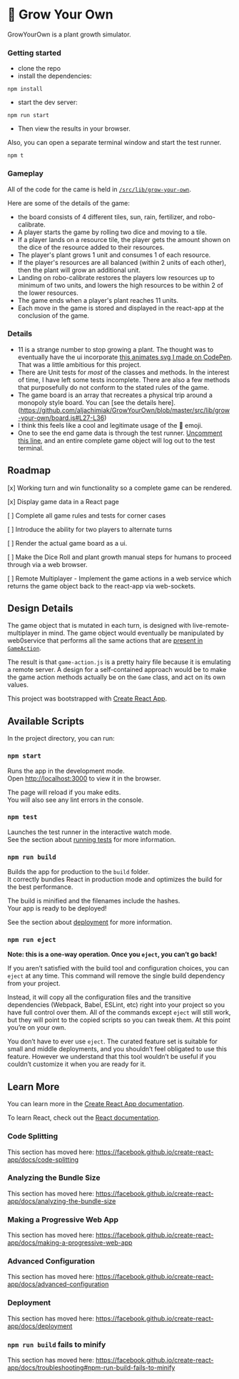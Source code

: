 # 🌱 Grow Your Own
GrowYourOwn is a plant growth simulator. 

### Getting started
- clone the repo
- install the dependencies:
```
npm install
```
- start the dev server:
```
npm run start
```

- Then view the results in your browser.

Also, you can open a separate terminal window and start the test runner.
```
npm t
```

### Gameplay
All of the code for the came is held in [`/src/lib/grow-your-own`](https://github.com/aljachimiak/GrowYourOwn/tree/master/src/lib/grow-your-own).

Here are some of the details of the game:
- the board consists of 4 different tiles, sun, rain, fertilizer, and robo-calibrate.
- A player starts the game by rolling two dice and moving to a tile.  
- If a player lands on a resource tile, the player gets the amount shown on the dice of the resource added to their resources.
- The player's plant grows 1 unit and consumes 1 of each resource.
- If the player's resources are all balanced (within 2 units of each other), then the plant will grow an additional unit.
- Landing on robo-calibrate restores the players low resources up to minimum of two units, and lowers the high resources to be within 2 of the lower resources.
- The game ends when a player's plant reaches 11 units.
- Each move in the game is stored and displayed in the react-app at the conclusion of the game.

### Details
- 11 is a strange number to stop growing a plant.  The thought was to eventually have the ui incorporate [this animates svg I made on CodePen](https://codepen.io/aljachimiak/pen/oJObWE).  That was a little ambitious for this project.
- There are Unit tests for _most_ of the classes and methods.  In the interest of time, I have left some tests incomplete. There are also a few methods that purposefully do not conform to the stated rules of the game.
- The game board is an array that recreates a physical trip around a monopoly style board.  You can [see the details here].(https://github.com/aljachimiak/GrowYourOwn/blob/master/src/lib/grow-your-own/board.js#L27-L36)
- I think this feels like a cool and legitimate usage of the 💩 emoji.
- One to see the end game data is through the test runner. [Uncomment this line](https://github.com/aljachimiak/GrowYourOwn/blob/master/src/lib/grow-your-own/index.test.js#L26), and an entire complete game object will log out to the test terminal.

## Roadmap
[x] Working turn and win functionality so a complete game can be rendered.

[x] Display game data in a React page

[ ] Complete all game rules and tests for corner cases

[ ] Introduce the ability for two players to alternate turns

[ ] Render the actual game board as a ui.

[ ] Make the Dice Roll and plant growth manual steps for humans to proceed through via a web browser.

[ ] Remote Multiplayer - Implement the game actions in a web service which returns the game object back to the react-app via web-sockets.

## Design Details
The game object that is mutated in each turn, is designed with live-remote-multiplayer in mind. The game object would eventually be manipulated by web0service that performs all the same actions that are [present in `GameAction`](https://github.com/aljachimiak/GrowYourOwn/blob/master/src/lib/grow-your-own/game-action.js).

The result is that `game-action.js` is a pretty hairy file because it is emulating a remote server.  A design for a self-contained approach would be to make the game action methods actually be on the `Game` class, and act on its own values.

This project was bootstrapped with [Create React App](https://github.com/facebook/create-react-app).

## Available Scripts

In the project directory, you can run:

### `npm start`

Runs the app in the development mode.<br>
Open [http://localhost:3000](http://localhost:3000) to view it in the browser.

The page will reload if you make edits.<br>
You will also see any lint errors in the console.

### `npm test`

Launches the test runner in the interactive watch mode.<br>
See the section about [running tests](https://facebook.github.io/create-react-app/docs/running-tests) for more information.

### `npm run build`

Builds the app for production to the `build` folder.<br>
It correctly bundles React in production mode and optimizes the build for the best performance.

The build is minified and the filenames include the hashes.<br>
Your app is ready to be deployed!

See the section about [deployment](https://facebook.github.io/create-react-app/docs/deployment) for more information.

### `npm run eject`

**Note: this is a one-way operation. Once you `eject`, you can’t go back!**

If you aren’t satisfied with the build tool and configuration choices, you can `eject` at any time. This command will remove the single build dependency from your project.

Instead, it will copy all the configuration files and the transitive dependencies (Webpack, Babel, ESLint, etc) right into your project so you have full control over them. All of the commands except `eject` will still work, but they will point to the copied scripts so you can tweak them. At this point you’re on your own.

You don’t have to ever use `eject`. The curated feature set is suitable for small and middle deployments, and you shouldn’t feel obligated to use this feature. However we understand that this tool wouldn’t be useful if you couldn’t customize it when you are ready for it.

## Learn More

You can learn more in the [Create React App documentation](https://facebook.github.io/create-react-app/docs/getting-started).

To learn React, check out the [React documentation](https://reactjs.org/).

### Code Splitting

This section has moved here: https://facebook.github.io/create-react-app/docs/code-splitting

### Analyzing the Bundle Size

This section has moved here: https://facebook.github.io/create-react-app/docs/analyzing-the-bundle-size

### Making a Progressive Web App

This section has moved here: https://facebook.github.io/create-react-app/docs/making-a-progressive-web-app

### Advanced Configuration

This section has moved here: https://facebook.github.io/create-react-app/docs/advanced-configuration

### Deployment

This section has moved here: https://facebook.github.io/create-react-app/docs/deployment

### `npm run build` fails to minify

This section has moved here: https://facebook.github.io/create-react-app/docs/troubleshooting#npm-run-build-fails-to-minify
